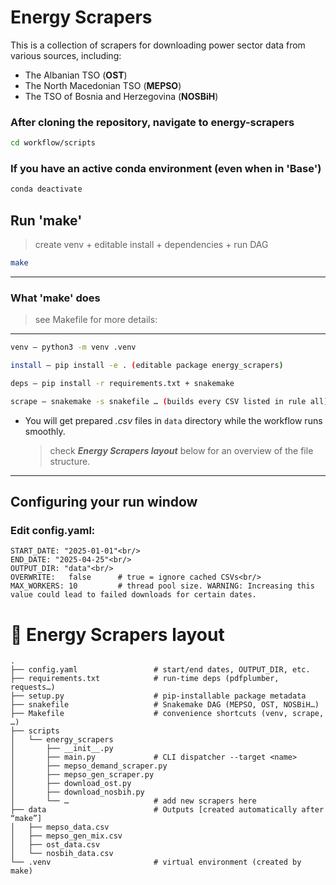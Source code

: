 # Energy Scrapers

This is a collection of scrapers for downloading power sector data from various sources, including:
- The Albanian TSO (**OST**)
- The North Macedonian TSO (**MEPSO**)
- The TSO of Bosnia and Herzegovina (**NOSBiH**)

### After cloning the repository, navigate to energy-scrapers

```bash
cd workflow/scripts
```
### If you have an active conda environment (even when in 'Base')
```bash
conda deactivate
```
## Run 'make' 
> create venv + editable install + dependencies + run DAG
```bash
make
```
-----
### What 'make' does 
> see Makefile for more details:
---

```bash
venv – python3 -m venv .venv

install – pip install -e . (editable package energy_scrapers)

deps – pip install -r requirements.txt + snakemake

scrape – snakemake -s snakefile … (builds every CSV listed in rule all)
```
- You will get prepared _.csv_ files in `data` directory while the workflow runs smoothly.
  > check _**Energy Scrapers layout**_ below for an overview of the file structure.
  
---
## Configuring your run window
### Edit config.yaml:

    START_DATE: "2025-01-01"<br/>
    END_DATE: "2025-04-25"<br/>
    OUTPUT_DIR: "data"<br/>
    OVERWRITE:   false      # true = ignore cached CSVs<br/>
    MAX_WORKERS: 10         # thread pool size. WARNING: Increasing this value could lead to failed downloads for certain dates.

# 📁 Energy Scrapers layout

```text
.
├── config.yaml                 # start/end dates, OUTPUT_DIR, etc.
├── requirements.txt            # run-time deps (pdfplumber, requests…)
├── setup.py                    # pip-installable package metadata
├── snakefile                   # Snakemake DAG (MEPSO, OST, NOSBiH…)
├── Makefile                    # convenience shortcuts (venv, scrape, …)
├── scripts
│   └── energy_scrapers
│       ├── __init__.py
│       ├── main.py             # CLI dispatcher --target <name>
│       ├── mepso_demand_scraper.py
│       ├── mepso_gen_scraper.py
│       ├── download_ost.py
│       ├── download_nosbih.py
│       └── …                   # add new scrapers here
├── data                        # Outputs [created automatically after “make”]
│   ├── mepso_data.csv
│   ├── mepso_gen_mix.csv
│   ├── ost_data.csv
│   └── nosbih_data.csv
└── .venv                       # virtual environment (created by make)
